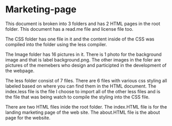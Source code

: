 # Marketing-page 

This document is broken into 3 folders and has 2 HTML pages in the root folder.
This document has a read.me file and license file too. 

The CSS folder has one file in it and the content inside of the CSS was compiled into the folder using the less compiler. 

The Image folder has 16 pictures in it. There is 1 photo for the background image and that is label background.png. The other images in the foler  are pictures of the memebers who design and participted in the development of the webpage. 

The less folder consist of 7 files. There are 6 files with various css styling all labeled based on where you can find them in the HTML document. The index.less file is the file I choose to import all of the other less files and is the file that was being watch to compile the styling into the CSS file. 

There are two HTML files inide the root folder. The index.HTML file is for the landing marketing page of the web site. The about.HTML file is the about page for the website. 